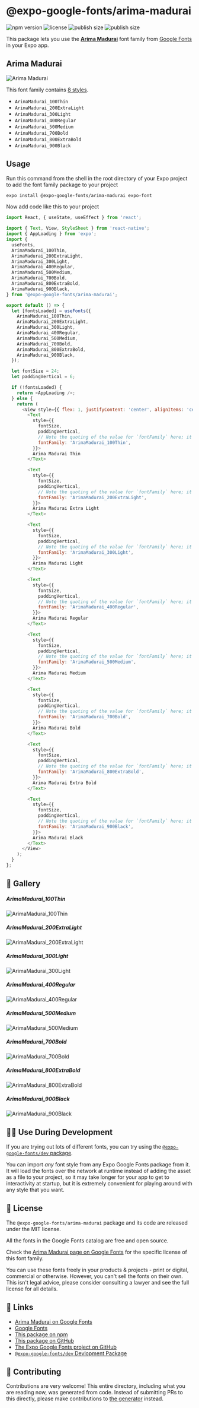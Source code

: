 # @expo-google-fonts/arima-madurai

![npm version](https://flat.badgen.net/npm/v/@expo-google-fonts/arima-madurai)
![license](https://flat.badgen.net/github/license/expo/google-fonts)
![publish size](https://flat.badgen.net/packagephobia/install/@expo-google-fonts/arima-madurai)
![publish size](https://flat.badgen.net/packagephobia/publish/@expo-google-fonts/arima-madurai)

This package lets you use the [**Arima Madurai**](https://fonts.google.com/specimen/Arima+Madurai) font family from [Google Fonts](https://fonts.google.com/) in your Expo app.

## Arima Madurai

![Arima Madurai](./font-family.png)

This font family contains [8 styles](#-gallery).

- `ArimaMadurai_100Thin`
- `ArimaMadurai_200ExtraLight`
- `ArimaMadurai_300Light`
- `ArimaMadurai_400Regular`
- `ArimaMadurai_500Medium`
- `ArimaMadurai_700Bold`
- `ArimaMadurai_800ExtraBold`
- `ArimaMadurai_900Black`

## Usage

Run this command from the shell in the root directory of your Expo project to add the font family package to your project
```sh
expo install @expo-google-fonts/arima-madurai expo-font
```

Now add code like this to your project
```js
import React, { useState, useEffect } from 'react';

import { Text, View, StyleSheet } from 'react-native';
import { AppLoading } from 'expo';
import {
  useFonts,
  ArimaMadurai_100Thin,
  ArimaMadurai_200ExtraLight,
  ArimaMadurai_300Light,
  ArimaMadurai_400Regular,
  ArimaMadurai_500Medium,
  ArimaMadurai_700Bold,
  ArimaMadurai_800ExtraBold,
  ArimaMadurai_900Black,
} from '@expo-google-fonts/arima-madurai';

export default () => {
  let [fontsLoaded] = useFonts({
    ArimaMadurai_100Thin,
    ArimaMadurai_200ExtraLight,
    ArimaMadurai_300Light,
    ArimaMadurai_400Regular,
    ArimaMadurai_500Medium,
    ArimaMadurai_700Bold,
    ArimaMadurai_800ExtraBold,
    ArimaMadurai_900Black,
  });

  let fontSize = 24;
  let paddingVertical = 6;

  if (!fontsLoaded) {
    return <AppLoading />;
  } else {
    return (
      <View style={{ flex: 1, justifyContent: 'center', alignItems: 'center' }}>
        <Text
          style={{
            fontSize,
            paddingVertical,
            // Note the quoting of the value for `fontFamily` here; it expects a string!
            fontFamily: 'ArimaMadurai_100Thin',
          }}>
          Arima Madurai Thin
        </Text>

        <Text
          style={{
            fontSize,
            paddingVertical,
            // Note the quoting of the value for `fontFamily` here; it expects a string!
            fontFamily: 'ArimaMadurai_200ExtraLight',
          }}>
          Arima Madurai Extra Light
        </Text>

        <Text
          style={{
            fontSize,
            paddingVertical,
            // Note the quoting of the value for `fontFamily` here; it expects a string!
            fontFamily: 'ArimaMadurai_300Light',
          }}>
          Arima Madurai Light
        </Text>

        <Text
          style={{
            fontSize,
            paddingVertical,
            // Note the quoting of the value for `fontFamily` here; it expects a string!
            fontFamily: 'ArimaMadurai_400Regular',
          }}>
          Arima Madurai Regular
        </Text>

        <Text
          style={{
            fontSize,
            paddingVertical,
            // Note the quoting of the value for `fontFamily` here; it expects a string!
            fontFamily: 'ArimaMadurai_500Medium',
          }}>
          Arima Madurai Medium
        </Text>

        <Text
          style={{
            fontSize,
            paddingVertical,
            // Note the quoting of the value for `fontFamily` here; it expects a string!
            fontFamily: 'ArimaMadurai_700Bold',
          }}>
          Arima Madurai Bold
        </Text>

        <Text
          style={{
            fontSize,
            paddingVertical,
            // Note the quoting of the value for `fontFamily` here; it expects a string!
            fontFamily: 'ArimaMadurai_800ExtraBold',
          }}>
          Arima Madurai Extra Bold
        </Text>

        <Text
          style={{
            fontSize,
            paddingVertical,
            // Note the quoting of the value for `fontFamily` here; it expects a string!
            fontFamily: 'ArimaMadurai_900Black',
          }}>
          Arima Madurai Black
        </Text>
      </View>
    );
  }
};

```

## 🔡 Gallery

##### ArimaMadurai_100Thin
![ArimaMadurai_100Thin](./ArimaMadurai_100Thin.ttf.png)

##### ArimaMadurai_200ExtraLight
![ArimaMadurai_200ExtraLight](./ArimaMadurai_200ExtraLight.ttf.png)

##### ArimaMadurai_300Light
![ArimaMadurai_300Light](./ArimaMadurai_300Light.ttf.png)

##### ArimaMadurai_400Regular
![ArimaMadurai_400Regular](./ArimaMadurai_400Regular.ttf.png)

##### ArimaMadurai_500Medium
![ArimaMadurai_500Medium](./ArimaMadurai_500Medium.ttf.png)

##### ArimaMadurai_700Bold
![ArimaMadurai_700Bold](./ArimaMadurai_700Bold.ttf.png)

##### ArimaMadurai_800ExtraBold
![ArimaMadurai_800ExtraBold](./ArimaMadurai_800ExtraBold.ttf.png)

##### ArimaMadurai_900Black
![ArimaMadurai_900Black](./ArimaMadurai_900Black.ttf.png)


## 👩‍💻 Use During Development

If you are trying out lots of different fonts, you can try using the [`@expo-google-fonts/dev` package](https://github.com/expo/google-fonts/tree/master/font-packages/dev#readme).

You can import *any* font style from any Expo Google Fonts package from it. It will load the fonts
over the network at runtime instead of adding the asset as a file to your project, so it may take longer
for your app to get to interactivity at startup, but it is extremely convenient
for playing around with any style that you want.

## 📖 License

The `@expo-google-fonts/arima-madurai` package and its code are released under the MIT license.

All the fonts in the Google Fonts catalog are free and open source.

Check the [Arima Madurai page on Google Fonts](https://fonts.google.com/specimen/Arima+Madurai) for the specific license of this font family.

You can use these fonts freely in your products & projects - print or digital, commercial or otherwise. However, you can't sell the fonts on their own. This isn't legal advice, please consider consulting a lawyer and see the full license for all details.

## 🔗 Links

- [Arima Madurai on Google Fonts](https://fonts.google.com/specimen/Arima+Madurai)
- [Google Fonts](https://fonts.google.com/)
- [This package on npm](https://www.npmjs.com/package/@expo-google-fonts/arima-madurai)
- [This package on GitHub](https://github.com/expo/google-fonts/tree/master/font-packages/arima-madurai)
- [The Expo Google Fonts project on GitHub](https://github.com/expo/google-fonts)
- [`@expo-google-fonts/dev` Devlopment Package](https://github.com/expo/google-fonts/tree/master/font-packages/dev)

## 🤝 Contributing

Contributions are very welcome! This entire directory, including what you are reading now, was generated from code. Instead of submitting PRs to this directly, please make contributions to [the generator](https://github.com/expo/google-fonts/tree/master/packages/generator) instead.
